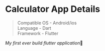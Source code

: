 # Calculator App Details

 > Compatible OS - Android/ios </br>
 > Language - Dart </br>
 > Framework - Flutter

*My first ever build flutter application*👾
